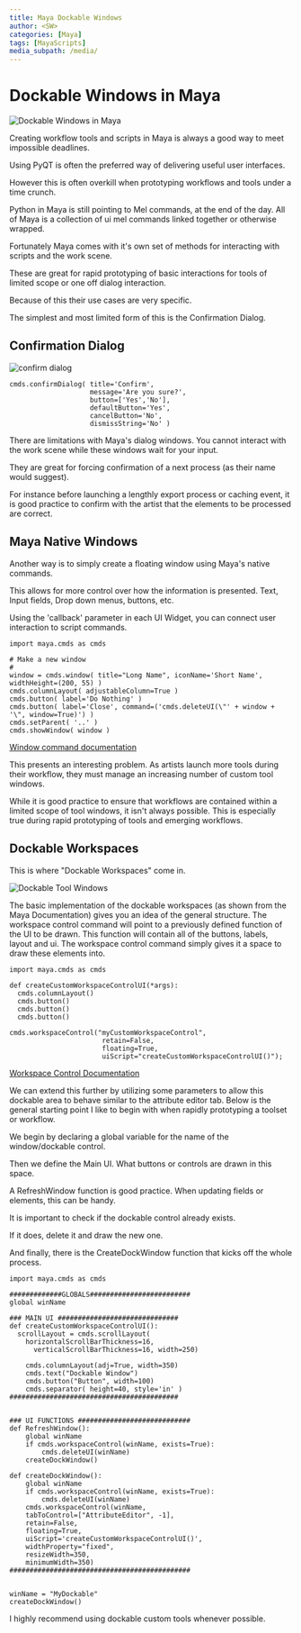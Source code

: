 ```yaml
---
title: Maya Dockable Windows
author: <SW>
categories: [Maya]
tags: [MayaScripts]
media_subpath: /media/
---
```

# Dockable Windows in Maya


![Dockable Windows in Maya](Bare_Dockable.PNG)

Creating workflow tools and scripts in Maya is always a good way to meet impossible deadlines.

Using PyQT is often the preferred way of delivering useful user interfaces.

However this is often overkill when prototyping workflows and tools under a time crunch.

Python in Maya is still pointing to Mel commands, at the end of the day.  All of Maya is a collection of ui mel commands linked together or otherwise wrapped.

Fortunately Maya comes with it's own set of methods for interacting with scripts and the work scene.

These are great for rapid prototyping of basic interactions for tools of limited scope or one off dialog interaction.

Because of this their use cases are very specific.  

The simplest and most limited form of this is the Confirmation Dialog.



## Confirmation Dialog

![confirm dialog](https://help.autodesk.com/cloudhelp/ENU/MayaCRE-Tech-Docs/gfx/confirmExample.gif)

```
cmds.confirmDialog( title='Confirm',
                    message='Are you sure?',
                    button=['Yes','No'],
                    defaultButton='Yes',
                    cancelButton='No',
                    dismissString='No' )
```

There are limitations with Maya's dialog windows.  You cannot interact with the work scene while these windows wait for your input.

They are great for forcing confirmation of a next process (as their name would suggest).

For instance before launching a lengthly export process or caching event, it is good practice to confirm with the artist that the elements to be processed are correct.




## Maya Native Windows

Another way is to simply create a floating window using Maya's native commands.

This allows for more control over how the information is presented.  Text, Input fields, Drop down menus, buttons, etc.

Using the 'callback' parameter in each UI Widget, you can connect user interaction to script commands.


```
import maya.cmds as cmds

# Make a new window
#
window = cmds.window( title="Long Name", iconName='Short Name', widthHeight=(200, 55) )
cmds.columnLayout( adjustableColumn=True )
cmds.button( label='Do Nothing' )
cmds.button( label='Close', command=('cmds.deleteUI(\"' + window + '\", window=True)') )
cmds.setParent( '..' )
cmds.showWindow( window )
```

[Window command documentation](https://help.autodesk.com/cloudhelp/ENU/MayaCRE-Tech-Docs/CommandsPython/window.html)

This presents an interesting problem.  As artists launch more tools during their workflow, they must manage an increasing number of custom tool windows.

While it is good practice to ensure that workflows are contained within a limited scope of tool windows, it isn't always possible.
This is especially true during rapid prototyping of tools and emerging workflows.


## Dockable Workspaces

This is where "Dockable Workspaces" come in.

![Dockable Tool Windows](Bare_Dockable.PNG)

The basic implementation of the dockable workspaces (as shown from the Maya Documentation) gives you an idea of the general structure.
The workspace control command will point to a previously defined function of the UI to be drawn. This function will contain all of the buttons, labels, layout and ui.
The workspace control command simply gives it a space to draw these elements into.

```
import maya.cmds as cmds

def createCustomWorkspaceControlUI(*args):
  cmds.columnLayout()
  cmds.button()
  cmds.button()
  cmds.button()

cmds.workspaceControl("myCustomWorkspaceControl",
                       retain=False,
                       floating=True,
                       uiScript="createCustomWorkspaceControlUI()");
```
[Workspace Control Documentation](https://help.autodesk.com/cloudhelp/ENU/MayaCRE-Tech-Docs/CommandsPython/workspaceControl.html)


We can extend this further by utilizing some parameters to allow this dockable area to behave similar to the attribute editor tab.
Below is the general starting point I like to begin with when rapidly prototyping a toolset or workflow.


We begin by declaring a global variable for the name of the window/dockable control.

Then we define the Main UI. What buttons or controls are drawn in this space.

A RefreshWindow function is good practice. When updating fields or elements, this can be handy.

It is important to check if the dockable control already exists.

If it does, delete it and draw the new one.

And finally, there is the CreateDockWindow function that kicks off the whole process.


```
import maya.cmds as cmds

#############GLOBALS#########################
global winName

### MAIN UI ##############################
def createCustomWorkspaceControlUI():
  scrollLayout = cmds.scrollLayout(
    horizontalScrollBarThickness=16,
	  verticalScrollBarThickness=16, width=250)
	
    cmds.columnLayout(adj=True, width=350)
    cmds.text("Dockable Window")
    cmds.button("Button", width=100)
    cmds.separator( height=40, style='in' )
##########################################
    

### UI FUNCTIONS ############################
def RefreshWindow():
    global winName
    if cmds.workspaceControl(winName, exists=True):
        cmds.deleteUI(winName)
    createDockWindow()

def createDockWindow():
    global winName
    if cmds.workspaceControl(winName, exists=True):
        cmds.deleteUI(winName)
    cmds.workspaceControl(winName,
    tabToControl=["AttributeEditor", -1],
    retain=False,
    floating=True,
    uiScript='createCustomWorkspaceControlUI()',
    widthProperty="fixed",
    resizeWidth=350,
    minimumWidth=350)
#############################################

    
winName = "MyDockable"
createDockWindow()
```

I highly recommend using dockable custom tools whenever possible.
